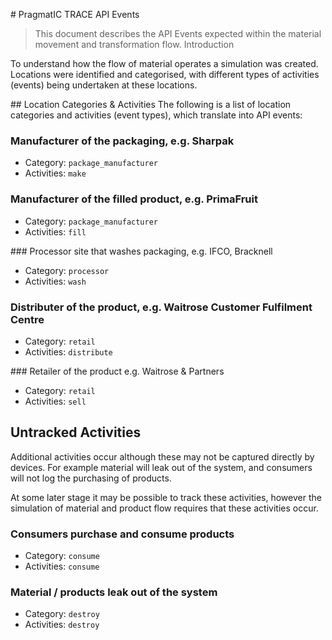 # PragmatIC TRACE API Events

> This document describes the API Events expected within the material movement and transformation flow.
Introduction

To understand how the flow of material operates a simulation was created. Locations were identified and categorised, with different types of activities (events) being undertaken at these locations.

## Location Categories & Activities
The following is a list of location categories and activities (event types), which translate into API events:

### Manufacturer of the packaging, e.g. Sharpak
- Category: `package_manufacturer`
- Activities: `make`

### Manufacturer of the filled product, e.g. PrimaFruit
- Category: `package_manufacturer`
- Activities: `fill`

### Processor site that washes packaging, e.g. IFCO, Bracknell
- Category: `processor`
- Activities: `wash`

### Distributer of the product, e.g. Waitrose Customer Fulfilment Centre
- Category: `retail`
- Activities: `distribute`

### Retailer of the product e.g. Waitrose & Partners
- Category: `retail`
- Activities: `sell`

## Untracked Activities
Additional activities occur although these may not be captured directly by devices. For example material will leak out of the system, and consumers will not log the purchasing of products.

At some later stage it may be possible to track these activities, however the simulation of material and product flow requires that these activities occur.

### Consumers purchase and consume products
- Category: `consume`
- Activities: `consume`

### Material / products leak out of the system
- Category: `destroy`
- Activities: `destroy`